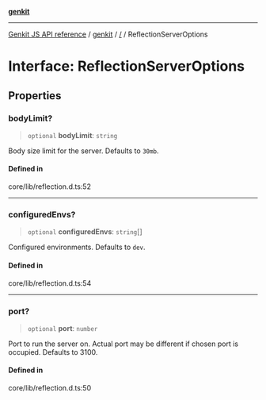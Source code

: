 [**genkit**](../README.md)

***

[Genkit JS API reference](../../README.md) / [genkit](../README.md) / [/](../README.md) / ReflectionServerOptions

# Interface: ReflectionServerOptions

## Properties

### bodyLimit?

> `optional` **bodyLimit**: `string`

Body size limit for the server. Defaults to `30mb`.

#### Defined in

core/lib/reflection.d.ts:52

***

### configuredEnvs?

> `optional` **configuredEnvs**: `string`[]

Configured environments. Defaults to `dev`.

#### Defined in

core/lib/reflection.d.ts:54

***

### port?

> `optional` **port**: `number`

Port to run the server on. Actual port may be different if chosen port is occupied. Defaults to 3100.

#### Defined in

core/lib/reflection.d.ts:50
